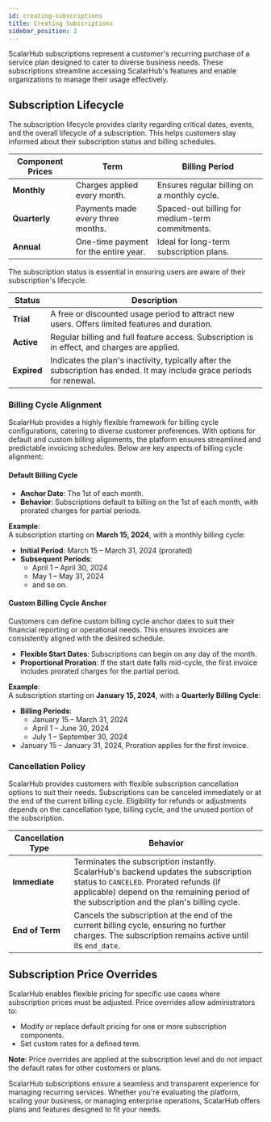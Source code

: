 ```yaml
---
id: creating-subscriptions
title: Creating Subscriptions
sidebar_position: 2
---
```


ScalarHub subscriptions represent a customer's recurring purchase of a service plan designed to cater to diverse business needs. These subscriptions streamline accessing ScalarHub's features and enable organizations to manage their usage effectively.

## Subscription Lifecycle

The subscription lifecycle provides clarity regarding critical dates, events, and the overall lifecycle of a subscription. This helps customers stay informed about their subscription status and billing schedules.

| **Component Prices** | **Term**                            | **Billing Period**                      |
|-----------------------|-------------------------------------|-----------------------------------------|
| **Monthly**           | Charges applied every month.       | Ensures regular billing on a monthly cycle. |
| **Quarterly**         | Payments made every three months.  | Spaced-out billing for medium-term commitments. |
| **Annual**            | One-time payment for the entire year. | Ideal for long-term subscription plans. |


The subscription status is essential in ensuring users are aware of their subscription's lifecycle.

| **Status**      | **Description**                                                                 |
|-----------------|---------------------------------------------------------------------------------|
| **Trial**       | A free or discounted usage period to attract new users. Offers limited features and duration. |
| **Active**      | Regular billing and full feature access. Subscription is in effect, and charges are applied. |
| **Expired**     | Indicates the plan's inactivity, typically after the subscription has ended. It may include grace periods for renewal. |


### Billing Cycle Alignment

ScalarHub provides a highly flexible framework for billing cycle configurations, catering to diverse customer preferences. With options for default and custom billing alignments, the platform ensures streamlined and predictable invoicing schedules. Below are key aspects of billing cycle alignment:

#### Default Billing Cycle

- **Anchor Date**: The 1st of each month.
- **Behavior**: Subscriptions default to billing on the 1st of each month, with prorated charges for partial periods.

**Example**:  
A subscription starting on **March 15, 2024**, with a monthly billing cycle:
- **Initial Period**: March 15 – March 31, 2024 (prorated)
- **Subsequent Periods**:  
  - April 1 – April 30, 2024  
  - May 1 – May 31, 2024  
  - and so on.


#### Custom Billing Cycle Anchor

Customers can define custom billing cycle anchor dates to suit their financial reporting or operational needs. This ensures invoices are consistently aligned with the desired schedule.

- **Flexible Start Dates**: Subscriptions can begin on any day of the month.
- **Proportional Proration**: If the start date falls mid-cycle, the first invoice includes prorated charges for the partial period.

**Example**:  
A subscription starting on **January 15, 2024**, with a **Quarterly Billing Cycle**:
- **Billing Periods**:  
  - January 15 – March 31, 2024  
  - April 1 – June 30, 2024  
  - July 1 – September 30, 2024  
- January 15 – January 31, 2024, Proration applies for the first invoice.

### Cancellation Policy

ScalarHub provides customers with flexible subscription cancellation options to suit their needs. Subscriptions can be canceled immediately or at the end of the current billing cycle. Eligibility for refunds or adjustments depends on the cancellation type, billing cycle, and the unused portion of the subscription.

| **Cancellation Type** | **Behavior**                                                                 |
|------------------------|-----------------------------------------------------------------------------|
| **Immediate**          | Terminates the subscription instantly. ScalarHub's backend updates the subscription status to `CANCELED`. Prorated refunds (if applicable) depend on the remaining period of the subscription and the plan's billing cycle. |
| **End of Term**        | Cancels the subscription at the end of the current billing cycle, ensuring no further charges. The subscription remains active until its `end_date`. |


## Subscription Price Overrides

ScalarHub enables flexible pricing for specific use cases where subscription prices must be adjusted. Price overrides allow administrators to:
- Modify or replace default pricing for one or more subscription components.
- Set custom rates for a defined term.

**Note**: Price overrides are applied at the subscription level and do not impact the default rates for other customers or plans.


ScalarHub subscriptions ensure a seamless and transparent experience for managing recurring services. Whether you're evaluating the platform, scaling your business, or managing enterprise operations, ScalarHub offers plans and features designed to fit your needs.

